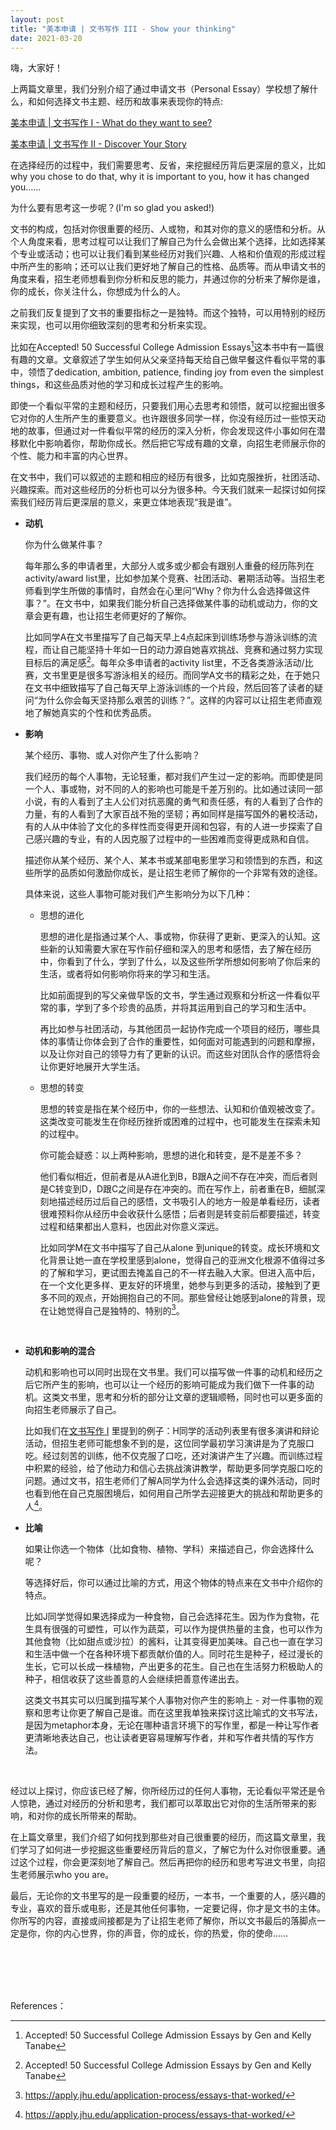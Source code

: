 ```yaml
---
layout: post
title: "美本申请 | 文书写作 III - Show your thinking"
date: 2021-03-20
---
```


嗨，大家好！

上两篇文章里，我们分别介绍了通过申请文书（Personal  Essay）学校想了解什么，和如何选择文书主题、经历和故事来表现你的特点:

[美本申请 | 文书写作 I - What do they want to see?](http://www.tessay.org/blog/2021/03/03/admission-essay-what-to-show)

[美本申请 | 文书写作 II - Discover Your Story](http://www.tessay.org/blog/2021/03/05/admission-essay-discover-your-story)

在选择经历的过程中，我们需要思考、反省，来挖掘经历背后更深层的意义，比如why you chose to do that, why it is important to you, how it has changed you……

为什么要有思考这一步呢？(I'm so glad you asked!)

文书的构成，包括对你很重要的经历、人或物，和其对你的意义的感悟和分析。从个人角度来看，思考过程可以让我们了解自己为什么会做出某个选择，比如选择某个专业或活动；也可以让我们看到某些经历对我们兴趣、人格和价值观的形成过程中所产生的影响；还可以让我们更好地了解自己的性格、品质等。而从申请文书的角度来看，招生老师想看到你分析和反思的能力，并通过你的分析来了解你是谁，你的成长，你关注什么，你想成为什么的人。

之前我们反复提到了文书的重要指标之一是独特。而这个独特，可以用特别的经历来实现，也可以用你细致深刻的思考和分析来实现。

比如在Accepted! 50 Successful College Admission Essays[^fn1]这本书中有一篇很有趣的文章。文章叙述了学生如何从父亲坚持每天给自己做早餐这件看似平常的事中，领悟了dedication, ambition, patience, finding joy from even the simplest things，和这些品质对他的学习和成长过程产生的影响。

即使一个看似平常的主题和经历，只要我们用心去思考和领悟，就可以挖掘出很多它对你的人生所产生的重要意义。也许跟很多同学一样，你没有经历过一些惊天动地的故事，但通过对一件看似平常的经历的深入分析，你会发现这件小事如何在潜移默化中影响着你，帮助你成长。然后把它写成有趣的文章，向招生老师展示你的个性、能力和丰富的内心世界。

在文书中，我们可以叙述的主题和相应的经历有很多，比如克服挫折，社团活动、兴趣探索。而对这些经历的分析也可以分为很多种。今天我们就来一起探讨如何探索我们经历背后更深层的意义，来更立体地表现“我是谁”。

+ **动机**

  你为什么做某件事？

  每年那么多的申请者里，大部分人或多或少都会有跟别人重叠的经历陈列在activity/award list里，比如参加某个竞赛、社团活动、暑期活动等。当招生老师看到学生所做的事情时，自然会在心里问“Why？你为什么会选择做这件事？”。在文书中，如果我们能分析自己选择做某件事的动机或动力，你的文章会更有趣，也让招生老师更好的了解你。

  比如同学A在文书里描写了自己每天早上4点起床到训练场参与游泳训练的流程，而让自己能坚持十年如一日的动力源自她喜欢挑战、竞赛和通过努力实现目标后的满足感[^fn1]。每年众多申请者的activity list里，不乏各类游泳活动/比赛，文书里更是很多写游泳相关的经历。而同学A文书的精彩之处，在于她只在文书中细致描写了自己每天早上游泳训练的一个片段，然后回答了读者的疑问“为什么你会每天坚持那么艰苦的训练？”。这样的内容可以让招生老师直观地了解她真实的个性和优秀品质。

+ **影响**

  某个经历、事物、或人对你产生了什么影响？

  我们经历的每个人事物，无论轻重，都对我们产生过一定的影响。而即使是同一个人、事或物，对不同的人的影响也可能是千差万别的。比如通过读同一部小说，有的人看到了主人公们对抗恶魔的勇气和责任感，有的人看到了合作的力量，有的人看到了大家百战不殆的坚韧；再如同样是描写国外的暑校活动，有的人从中体验了文化的多样性而变得更开阔和包容，有的人进一步探索了自己感兴趣的专业，有的人因克服了过程中的一些困难而变得更成熟和自信。

  描述你从某个经历、某个人、某本书或某部电影里学习和领悟到的东西，和这些所学的品质如何激励你成长，是让招生老师了解你的一个非常有效的途径。

  具体来说，这些人事物可能对我们产生影响分为以下几种：

  + 思想的进化

    思想的进化是指通过某个人、事或物，你获得了更新、更深入的认知。这些新的认知需要大家在写作前仔细和深入的思考和感悟，去了解在经历中，你看到了什么，学到了什么，以及这些所学所想如何影响了你后来的生活，或者将如何影响你将来的学习和生活。

    比如前面提到的写父亲做早饭的文书，学生通过观察和分析这一件看似平常的事，学到了多个珍贵的品质，并将其运用到自己的学习和生活中。

    再比如参与社团活动，与其他团员一起协作完成一个项目的经历，哪些具体的事情让你体会到了合作的重要性，如何面对可能遇到的问题和摩擦，以及让你对自己的领导力有了更新的认识。而这些对团队合作的感悟将会让你更好地展开大学生活。

  + 思想的转变

    思想的转变是指在某个经历中，你的一些想法、认知和价值观被改变了。这类改变可能发生在你经历挫折或困难的过程中，也可能发生在探索未知的过程中。

    你可能会疑惑：以上两种影响，思想的进化和转变，是不是差不多？

    他们看似相近，但前者是从A进化到B，B跟A之间不存在冲突，而后者则是C转变到D，D跟C之间是存在冲突的。而在写作上，前者重在B，细腻深刻地描述经历过后自己的感悟，文书吸引人的地方一般是单看经历，读者很难预料你从经历中会收获什么感悟；后者则是转变前后都要描述，转变过程和结果都出人意料，也因此对你意义深远。

    比如同学M在文书中描写了自己从alone 到unique的转变。成长环境和文化背景让她一直在学校里感到alone，觉得自己的亚洲文化根源不值得过多的了解和学习，更试图去掩盖自己的不一样去融入大家。但进入高中后，在一个文化更多样、更友好的环境里，她参与到更多的活动，接触到了更多不同的观点，开始拥抱自己的不同。那些曾经让她感到alone的背景，现在让她觉得自己是独特的、特别的[^fn2]。

<br>

+ **动机和影响的混合**

  动机和影响也可以同时出现在文书里。我们可以描写做一件事的动机和经历之后它所产生的影响，也可以让一个经历的影响可能成为我们做下一件事的动机。这类文书里，思考和分析的部分让文章的逻辑顺畅，同时也可以更多面的向招生老师展示了自己。

  比如我们在[文书写作 I](http://www.tessay.org/blog/2021/03/03/admission-essay-what-to-show) 里提到的例子：H同学的活动列表里有很多演讲和辩论活动，但招生老师可能想象不到的是，这位同学最初学习演讲是为了克服口吃。经过刻苦的训练，他不仅克服了口吃，还对演讲产生了兴趣。而训练过程中积累的经验，给了他动力和信心去挑战演讲教学，帮助更多同学克服口吃的问题。通过文书，招生老师们了解A同学为什么会选择这类的课外活动，同时也看到他在自己克服困境后，如何用自己所学去迎接更大的挑战和帮助更多的人[^fn2]。

+ **比喻**

  如果让你选一个物体（比如食物、植物、学科）来描述自己，你会选择什么呢？

  等选择好后，你可以通过比喻的方式，用这个物体的特点来在文书中介绍你的特点。

  比如J同学觉得如果选择成为一种食物，自己会选择花生。因为作为食物，花生具有很强的可塑性，可以作为蔬菜，可以作为提供热量的主食，也可以作为其他食物（比如甜点或沙拉）的酱料，让其变得更加美味。自己也一直在学习和生活中做一个在各种环境下都贡献价值的人。同时花生是种子，经过漫长的生长，它可以长成一株植物，产出更多的花生。自己也在生活努力积极助人的种子，相信收获了这些善意的人会继续把善意传递出去。

  这类文书其实可以归属到描写某个人事物对你产生的影响上 - 对一件事物的观察和思考让你更了解自己是谁。而在这里我单独来探讨这比喻式的文书写法，是因为metaphor本身，无论在哪种语言环境下的写作里，都是一种让写作者更清晰地表达自己，也让读者更容易理解写作者，并和写作者共情的写作方法。

<br>

经过以上探讨，你应该已经了解，你所经历过的任何人事物，无论看似平常还是令人惊艳，通过对经历的分析和思考，我们都可以萃取出它对你的生活所带来的影响，和对你的成长所带来的帮助。

在上篇文章里，我们介绍了如何找到那些对自己很重要的经历，而这篇文章里，我们学习了如何进一步挖掘这些重要经历背后的意义，了解它为什么对你很重要。通过这个过程，你会更深刻地了解自己。然后再把你的经历和思考写进文书里，向招生老师展示who you are。

最后，无论你的文书里写的是一段重要的经历，一本书，一个重要的人，感兴趣的专业，喜欢的音乐或电影，还是其他任何事物，一定要记得，你才是文书的主体。你所写的内容，直接或间接都是为了让招生老师了解你，所以文书最后的落脚点一定是你，你的内心世界，你的声音，你的成长，你的热爱，你的使命……

<br>
<br>
<br>
<br>


References：  
[^fn1]: Accepted! 50 Successful College Admission Essays by Gen and Kelly Tanabe
[^fn2]: https://apply.jhu.edu/application-process/essays-that-worked/
